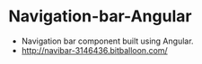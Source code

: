 # Navigation-bar-Angular
- Navigation bar component built using Angular.
- http://navibar-3146436.bitballoon.com/
